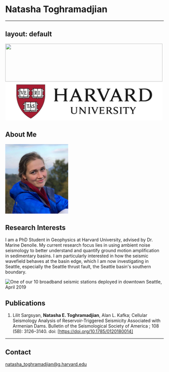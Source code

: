 # Natasha Toghramadjian

---
layout: default
---
<img src="ararat1.jpeg" width="500" height="120">
<img src="harvard-logo.jpg" width="500" height="120">

## About Me

<img class="profile-picture" src="natasha_headshot_dilijan.jpeg" width="200" height="220">


## Research Interests

I am a PhD Student in Geophysics at Harvard University, advised by Dr. Marine Denolle. My current research focus lies in using ambient noise seismology to better understand and quantify ground motion amplification in sedimentary basins. I am particularly interested in how the seismic wavefield behaves at the basin edge, which I am now investigating in Seattle, especially the Seattle thrust fault, the Seattle basin's southern boundary.


<img src="seattleBB.jpeg" title="One of our 10 broadband seismic stations deployed in downtown Seattle, April 2019">

## Publications

1. Lilit Sargsyan, **Natasha E. Toghramadjian**, Alan L. Kafka; Cellular Seismology Analysis of Reservoir‐Triggered Seismicity Associated with Armenian Dams. Bulletin of the Seismological Society of America ; 108 (5B): 3126–3140. doi: [https://doi.org/10.1785/0120180014]

---

## Contact

natasha_toghramadjian@g.harvard.edu